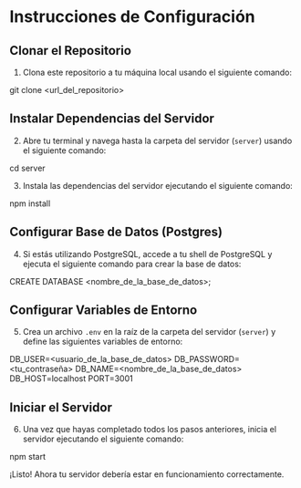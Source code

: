 # Instrucciones de Configuración

## Clonar el Repositorio

1. Clona este repositorio a tu máquina local usando el siguiente comando:

git clone <url_del_repositorio>


## Instalar Dependencias del Servidor

2. Abre tu terminal y navega hasta la carpeta del servidor (`server`) usando el siguiente comando:

cd server

3. Instala las dependencias del servidor ejecutando el siguiente comando:

npm install


## Configurar Base de Datos (Postgres)

4. Si estás utilizando PostgreSQL, accede a tu shell de PostgreSQL y ejecuta el siguiente comando para crear la base de datos:

CREATE DATABASE <nombre_de_la_base_de_datos>;

## Configurar Variables de Entorno

5. Crea un archivo `.env` en la raíz de la carpeta del servidor (`server`) y define las siguientes variables de entorno:

DB_USER=<usuario_de_la_base_de_datos>
DB_PASSWORD=<tu_contraseña>
DB_NAME=<nombre_de_la_base_de_datos>
DB_HOST=localhost
PORT=3001


## Iniciar el Servidor

6. Una vez que hayas completado todos los pasos anteriores, inicia el servidor ejecutando el siguiente comando:

npm start

¡Listo! Ahora tu servidor debería estar en funcionamiento correctamente.

